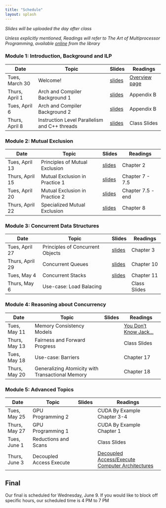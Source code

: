 ```yaml
---
title: "Schedule"
layout: splash
---
```


_Slides will be uploaded the day after class_

_Unless explicitly mentioned, Readings will refer to The Art of Multiprocessor Programming, available [online](https://ucsc.primo.exlibrisgroup.com/permalink/01CDL_SCR_INST/epaiir/alma991025069492304876) from the library_

### Module 1: Introduction, Background and ILP

| Date             | Topic    | Slides |   Readings
|------------------|----------|--------|----------------
| Tues, March 30   | Welcome!                       | [slides](lectures/March30.pdf) | [Overview page](https://sorensenucsc.github.io/CSE113-2021/overview.html)
| Thurs, April 1   | Arch and Compiler Background 1  | [slides](lectures/April1.pdf) | Appendix B
| Tues, April 6    | Arch and Compiler Background 2  | [slides](lectures/April6.pdf) | Appendix B
| Thurs, April 8   | Instruction Level Parallelism and C++ threads  | [slides](lectures/April8.pdf) | Class Slides

### Module 2: Mutual Exclusion

| Date             | Topic    | Slides |   Readings
|------------------|----------|--------|----------------
| Tues, April 13   | Principles of Mutual Exclusion | [slides](lectures/April13.pdf)  | Chapter 2
| Thurs, April 15  | Mutual Exclusion in Practice 1 | [slides](lectures/April15.pdf) | Chapter 7 - 7.5
| Tues, April 20   | Mutual Exclusion in Practice 2 | [slides](lectures/April20.pdf)| Chapter 7.5 - end
| Thurs, April 22  | Specialized Mutual Exclusion   | [slides](lectures/April22.pdf)| Chapter 8

### Module 3: Concurrent Data Structures

| Date             | Topic    | Slides |   Readings
|------------------|----------|--------|----------------
| Tues, April 27   | Principles of Concurrent Objects    | [slides](lectures/April27.pdf) | Chapter 3
| Thurs, April 29  | Concurrent Queues                   | [slides](lectures/April29.pdf) | Chapter 10
| Tues, May 4      | Concurrent Stacks                   | [slides](lectures/May4.pdf)| Chapter 11
| Thurs, May 6     | Use-case: Load Balacing             | | Class Slides

### Module 4: Reasoning about Concurrency

| Date             | Topic    | Slides |   Readings
|------------------|----------|--------|----------------
| Tues, May 11     | Memory Consistency Models                        | | [You Don’t Know Jack...](https://queue.acm.org/detail.cfm?id=2088916)
| Thurs, May 13    | Fairness and Forward Progress                    | | Class Slides
| Tues, May 18     | Use-case: Barriers                               | | Chapter 17
| Thurs, May 20    | Generalizing Atomicity with Transactional Memory | | Chapter 18

### Module 5: Advanced Topics

| Date             | Topic    | Slides |   Readings
|------------------|----------|--------|----------------
| Tues, May 25     | GPU Programming 2        | | CUDA By Example Chapter 3-4
| Thurs, May 27    | GPU Programming 1        | | CUDA By Example Chapter 1
| Tues, June 1     | Reductions and Scans     | | Class Slides
| Thurs, June 3    | Decoupled Access Execute | | [Decoupled Access/Execute Computer Architectures](https://course.ece.cmu.edu/~ece740/f13/lib/exe/fetch.php?media=p289-smith.pdf)

## Final

Our final is scheduled for Wednesday, June 9. If you would like to block off specific hours, our scheduled time is 4 PM to 7 PM
